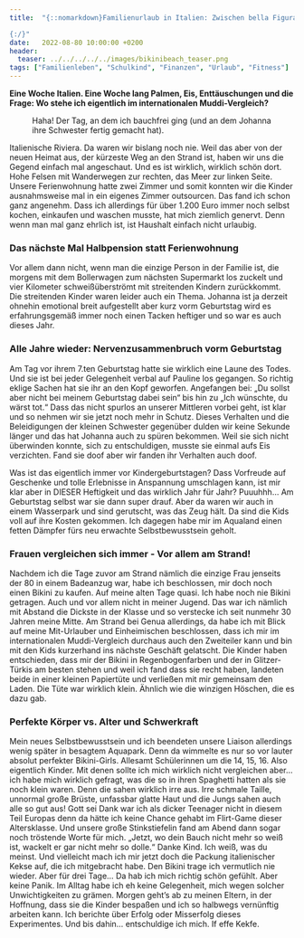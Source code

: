 ```yaml
---
title:  "{::nomarkdown}Familienurlaub in Italien: Zwischen bella Figura und Hängebauchschwein

{:/}"
date:   2022-08-80 10:00:00 +0200
header:
  teaser: ../../../../../images/bikinibeach_teaser.png
tags: ["Familienleben", "Schulkind", "Finanzen", "Urlaub", "Fitness"]
---
```


**Eine Woche Italien. Eine Woche lang Palmen, Eis, Enttäuschungen und die Frage: Wo stehe ich eigentlich im internationalen Muddi-Vergleich?**

<figure>
  <img src="../../../../../images/bikinibeach.png" alt="">
  <figcaption>Haha! Der Tag, an dem ich bauchfrei ging (und an dem Johanna ihre Schwester fertig gemacht hat).</figcaption>
</figure>      


Italienische Riviera. Da waren wir bislang noch nie. Weil das aber von der neuen Heimat aus, der kürzeste Weg an den Strand ist, haben wir uns die Gegend einfach mal angeschaut. Und es ist wirklich, wirklich schön dort. Hohe Felsen mit Wanderwegen zur rechten, das Meer zur linken Seite. Unsere Ferienwohnung hatte zwei Zimmer und somit konnten wir die Kinder ausnahmsweise mal in ein eigenes Zimmer outsourcen. Das fand ich schon ganz angenehm. Dass ich allerdings für über 1.200 Euro immer noch selbst kochen, einkaufen und waschen musste, hat mich ziemlich genervt. Denn wenn man mal ganz ehrlich ist, ist Haushalt einfach nicht urlaubig. 

<h3>Das nächste Mal Halbpension statt Ferienwohnung</h3>

Vor allem dann nicht, wenn man die einzige Person in der Familie ist, die morgens mit dem Bollerwagen zum nächsten Supermarkt los zuckelt und vier Kilometer schweißüberströmt mit streitenden Kindern zurückkommt. Die streitenden Kinder waren leider auch ein Thema. Johanna ist ja derzeit ohnehin emotional breit aufgestellt aber kurz vorm Geburtstag wird es erfahrungsgemäß immer noch einen Tacken heftiger und so war es auch dieses Jahr. 

<h3>Alle Jahre wieder: Nervenzusammenbruch vorm Geburtstag</h3>

Am Tag vor ihrem 7.ten Geburtstag hatte sie wirklich eine Laune des Todes. Und sie ist bei jeder Gelegenheit verbal auf Pauline los gegangen. So richtig eklige Sachen hat sie ihr an den Kopf geworfen. Angefangen bei: „Du sollst aber nicht bei meinem Geburtstag dabei sein“ bis hin zu „Ich wünschte, du wärst tot.“ Dass das nicht spurlos an unserer Mittleren vorbei geht, ist klar und so nehmen wir sie jetzt noch mehr in Schutz. Dieses Verhalten und die Beleidigungen der kleinen Schwester gegenüber dulden wir keine Sekunde länger und das hat Johanna auch zu spüren bekommen. Weil sie sich nicht überwinden konnte, sich zu entschuldigen, musste sie einmal aufs Eis verzichten. Fand sie doof aber wir fanden ihr Verhalten auch doof. 

Was ist das eigentlich immer vor Kindergeburtstagen? Dass Vorfreude auf Geschenke und tolle Erlebnisse in Anspannung umschlagen kann, ist mir klar aber in DIESER Heftigkeit und das wirklich Jahr für Jahr? Puuuhhh… Am Geburtstag selbst war sie dann super drauf. Aber da waren wir auch in einem Wasserpark und sind gerutscht, was das Zeug hält. Da sind die Kids voll auf ihre Kosten gekommen. Ich dagegen habe mir im Aqualand einen fetten Dämpfer fürs neu erwachte Selbstbewusstsein geholt.

<h3>Frauen vergleichen sich immer - Vor allem am Strand!</h3>

Nachdem ich die Tage zuvor am Strand nämlich die einzige Frau jenseits der 80 in einem Badeanzug war, habe ich beschlossen, mir doch noch einen Bikini zu kaufen. Auf meine alten Tage quasi. Ich habe noch nie Bikini getragen. Auch und vor allem nicht in meiner Jugend. Das war ich nämlich mit Abstand die Dickste in der Klasse und so verstecke ich seit nunmehr 30 Jahren meine Mitte. Am Strand bei Genua allerdings, da habe ich mit Blick auf meine Mit-Urlauber und Einheimischen beschlossen, dass ich mir im internationalen Muddi-Vergleich durchaus auch den Zweiteiler kann und bin mit den Kids kurzerhand ins nächste Geschäft gelatscht. Die Kinder haben entschieden, dass mir der Bikini in Regenbogenfarben und der in Glitzer-Türkis am besten stehen und weil ich fand dass sie recht haben, landeten beide in einer kleinen Papiertüte und verließen mit mir gemeinsam den Laden. Die Tüte war wirklich klein. Ähnlich wie die winzigen Höschen, die es dazu gab. 

<h3>Perfekte Körper vs. Alter und Schwerkraft</h3>

Mein neues Selbstbewusstsein und ich beendeten unsere Liaison allerdings wenig später in besagtem Aquapark. Denn da wimmelte es nur so vor lauter absolut perfekter Bikini-Girls. Allesamt Schülerinnen um die 14, 15, 16. Also eigentlich Kinder. Mit denen sollte ich mich wirklich nicht vergleichen aber… ich habe mich wirklich gefragt, was die so in ihren Spaghetti hatten als sie noch klein waren. Denn die sahen wirklich irre aus. Irre schmale Taille, unnormal große Brüste, unfassbar glatte Haut und die Jungs sahen auch alle so gut aus! Gott sei Dank war ich als dicker Teenager nicht in diesem Teil Europas denn da hätte ich keine Chance gehabt im Flirt-Game dieser Altersklasse. Und unsere große Stinkstiefelin fand am Abend dann sogar noch tröstende Worte für mich. „Jetzt, wo dein Bauch nicht mehr so weiß ist, wackelt er gar nicht mehr so dolle.“ Danke Kind. Ich weiß, was du meinst. Und vielleicht mach ich mir jetzt doch die Packung italienischer Kekse auf, die ich mitgebracht habe. Den Bikini trage ich vermutlich nie wieder. Aber für drei Tage… Da hab ich mich richtig schön gefühlt. Aber keine Panik. Im Alltag habe ich eh keine Gelegenheit, mich wegen solcher Unwichtigkeiten zu grämen. Morgen geht’s ab zu meinen Eltern, in der Hoffnung, dass sie die Kinder bespaßen und ich so halbwegs vernünftig arbeiten kann. Ich berichte über Erfolg oder Misserfolg dieses Experimentes. Und bis dahin… entschuldige ich mich. If effe Kekfe. 









 















 















 

 





 

  


 
 
 
 


   


 



 






 






 


 
 






















 








 

   



















  












 






 





  


  






					 


 
 








